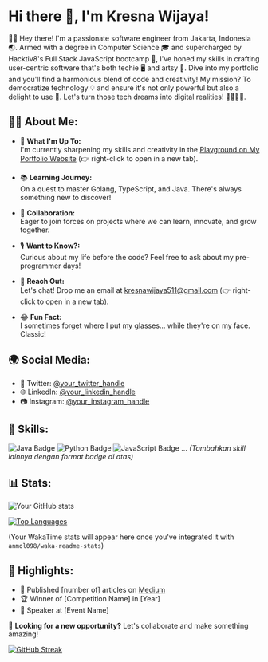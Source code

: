 # Hi there 👋, I'm Kresna Wijaya!

👨‍💻 Hey there! I'm a passionate software engineer from Jakarta, Indonesia 🌏. Armed with a degree in Computer Science 🎓 and supercharged by Hacktiv8's Full Stack JavaScript bootcamp 🚀, I've honed my skills in crafting user-centric software that's both techie 🖥️ and artsy 🎨. Dive into my portfolio and you'll find a harmonious blend of code and creativity! My mission? To democratize technology 💡 and ensure it's not only powerful but also a delight to use 💖. Let's turn those tech dreams into digital realities! 🌟👩‍💻🌈.

## 🙋‍♂️ About Me:

- 🚀 **What I'm Up To:**  
  I'm currently sharpening my skills and creativity in the [Playground on My Portfolio Website](https://kresna-portfolio.web.app/) (👉 right-click to open in a new tab).

- 📚 **Learning Journey:**  
  On a quest to master Golang, TypeScript, and Java. There's always something new to discover!

- 🤝 **Collaboration:**  
  Eager to join forces on projects where we can learn, innovate, and grow together.

- 🎙️ **Want to Know?:**  
  Curious about my life before the code? Feel free to ask about my pre-programmer days!

- 📧 **Reach Out:**  
  Let's chat! Drop me an email at [kresnawijaya511@gmail.com](mailto:kresnawijaya511@gmail.com) (👉 right-click to open in a new tab).

- 😂 **Fun Fact:**  
  I sometimes forget where I put my glasses... while they're on my face. Classic!

## 🌍 Social Media:

- 🐤 Twitter: [@your_twitter_handle](https://twitter.com/your_twitter_handle)
- 🌐 LinkedIn: [@your_linkedin_handle](https://linkedin.com/in/your_linkedin_handle)
- 📷 Instagram: [@your_instagram_handle](https://instagram.com/your_instagram_handle)

## 💼 Skills:

![Java Badge](https://img.shields.io/badge/-Java-red?style=flat&logo=java&logoColor=white)
![Python Badge](https://img.shields.io/badge/-Python-blue?style=flat&logo=python&logoColor=white)
![JavaScript Badge](https://img.shields.io/badge/-JavaScript-yellow?style=flat&logo=javascript&logoColor=black)
... _(Tambahkan skill lainnya dengan format badge di atas)_

## 📊 Stats:

![Your GitHub stats](https://github-readme-stats.vercel.app/api?username=kresnawijayaa&show_icons=true)

[![Top Languages](https://github-readme-stats.vercel.app/api/top-langs/?username=kresnawijayaa&layout=compact)](https://github.com/anuraghazra/github-readme-stats)

<!--START_SECTION:waka-->

(Your WakaTime stats will appear here once you've integrated it with `anmol098/waka-readme-stats`)

<!--END_SECTION:waka-->

## 🌟 Highlights:

- 🔖 Published [number of] articles on [Medium](https://medium.com/@your_handle)
- 🏆 Winner of [Competition Name] in [Year]
- 🎤 Speaker at [Event Name]

💼 **Looking for a new opportunity?** Let's collaborate and make something amazing!

[![GitHub Streak](https://github-readme-streak-stats.herokuapp.com/?user=YOUR_GITHUB_USERNAME&theme=dark)](https://git.io/streak-stats)
